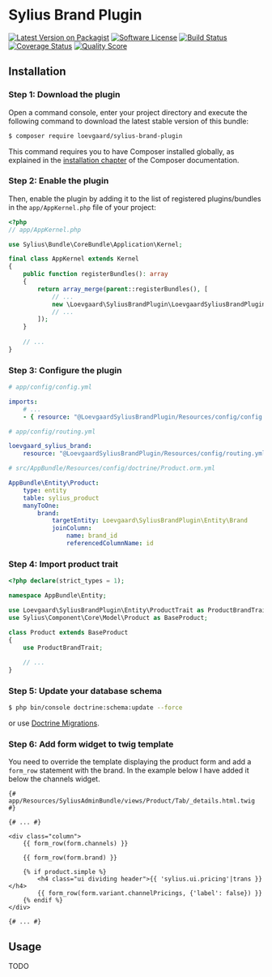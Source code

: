 # Sylius Brand Plugin

[![Latest Version on Packagist][ico-version]][link-packagist]
[![Software License][ico-license]](LICENSE)
[![Build Status][ico-travis]][link-travis]
[![Coverage Status][ico-scrutinizer]][link-scrutinizer]
[![Quality Score][ico-code-quality]][link-code-quality]

## Installation

### Step 1: Download the plugin

Open a command console, enter your project directory and execute the following command to download the latest stable version of this bundle:

```bash
$ composer require loevgaard/sylius-brand-plugin
```

This command requires you to have Composer installed globally, as explained in the [installation chapter](https://getcomposer.org/doc/00-intro.md) of the Composer documentation.


### Step 2: Enable the plugin

Then, enable the plugin by adding it to the list of registered plugins/bundles
in the `app/AppKernel.php` file of your project:

```php
<?php
// app/AppKernel.php

use Sylius\Bundle\CoreBundle\Application\Kernel;

final class AppKernel extends Kernel
{
    public function registerBundles(): array
    {
        return array_merge(parent::registerBundles(), [
            // ...
            new \Loevgaard\SyliusBrandPlugin\LoevgaardSyliusBrandPlugin(),
            // ...
        ]);
    }
    
    // ...
}
```

### Step 3: Configure the plugin

```yaml
# app/config/config.yml

imports:
    # ...
    - { resource: "@LoevgaardSyliusBrandPlugin/Resources/config/config.yml" }
```

```yaml
# app/config/routing.yml

loevgaard_sylius_brand:
    resource: "@LoevgaardSyliusBrandPlugin/Resources/config/routing.yml"
```

```yaml
# src/AppBundle/Resources/config/doctrine/Product.orm.yml

AppBundle\Entity\Product:
    type: entity
    table: sylius_product
    manyToOne:
        brand:
            targetEntity: Loevgaard\SyliusBrandPlugin\Entity\Brand
            joinColumn:
                name: brand_id
                referencedColumnName: id
```

### Step 4: Import product trait

```php
<?php declare(strict_types = 1);

namespace AppBundle\Entity;

use Loevgaard\SyliusBrandPlugin\Entity\ProductTrait as ProductBrandTrait;
use Sylius\Component\Core\Model\Product as BaseProduct;

class Product extends BaseProduct
{
    use ProductBrandTrait;
    
    // ...
}
```

### Step 5: Update your database schema
```bash
$ php bin/console doctrine:schema:update --force
```

or use [Doctrine Migrations](https://symfony.com/doc/master/bundles/DoctrineMigrationsBundle/index.html).

### Step 6: Add form widget to twig template
You need to override the template displaying the product form and add a `form_row` statement with the brand. In the example below I have added it below the channels widget.

```twig
{# app/Resources/SyliusAdminBundle/views/Product/Tab/_details.html.twig #}

{# ... #}

<div class="column">
    {{ form_row(form.channels) }}

    {{ form_row(form.brand) }}

    {% if product.simple %}
        <h4 class="ui dividing header">{{ 'sylius.ui.pricing'|trans }}</h4>
        {{ form_row(form.variant.channelPricings, {'label': false}) }}
    {% endif %}
</div>

{# ... #}
```

## Usage

TODO

[ico-version]: https://img.shields.io/packagist/v/loevgaard/sylius-brand-plugin.svg?style=flat-square
[ico-license]: https://img.shields.io/badge/license-MIT-brightgreen.svg?style=flat-square
[ico-travis]: https://img.shields.io/travis/loevgaard/SyliusBrandPlugin/master.svg?style=flat-square
[ico-scrutinizer]: https://img.shields.io/scrutinizer/coverage/g/loevgaard/SyliusBrandPlugin.svg?style=flat-square
[ico-code-quality]: https://img.shields.io/scrutinizer/g/loevgaard/SyliusBrandPlugin.svg?style=flat-square

[link-packagist]: https://packagist.org/packages/loevgaard/sylius-brand-plugin
[link-travis]: https://travis-ci.org/loevgaard/SyliusBrandPlugin
[link-scrutinizer]: https://scrutinizer-ci.com/g/loevgaard/SyliusBrandPlugin/code-structure
[link-code-quality]: https://scrutinizer-ci.com/g/loevgaard/SyliusBrandPlugin